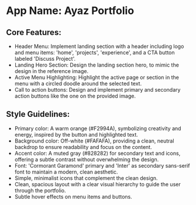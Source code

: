 # **App Name**: Ayaz Portfolio

## Core Features:

- Header Menu: Implement landing section with a header including logo and menu items: 'home', 'projects', 'experience', and a CTA button labeled 'Discuss Project'.
- Landing Hero Section: Design the landing section hero, to mimic the design in the reference image.
- Active Menu Highlighting: Highlight the active page or section in the menu with a circled doodle around the selected text.
- Call to action buttons: Design and implement primary and secondary action buttons like the one on the provided image.

## Style Guidelines:

- Primary color: A warm orange (#F2994A), symbolizing creativity and energy, inspired by the button and highlighted text.
- Background color: Off-white (#FAFAFA), providing a clean, neutral backdrop to ensure readability and focus on the content.
- Accent color: A muted gray (#828282) for secondary text and icons, offering a subtle contrast without overwhelming the design.
- Font: 'Cormorant Garamond' primary and 'Inter' as secondary sans-serif font to maintain a modern, clean aesthetic.
- Simple, minimalist icons that complement the clean design.
- Clean, spacious layout with a clear visual hierarchy to guide the user through the portfolio.
- Subtle hover effects on menu items and buttons.